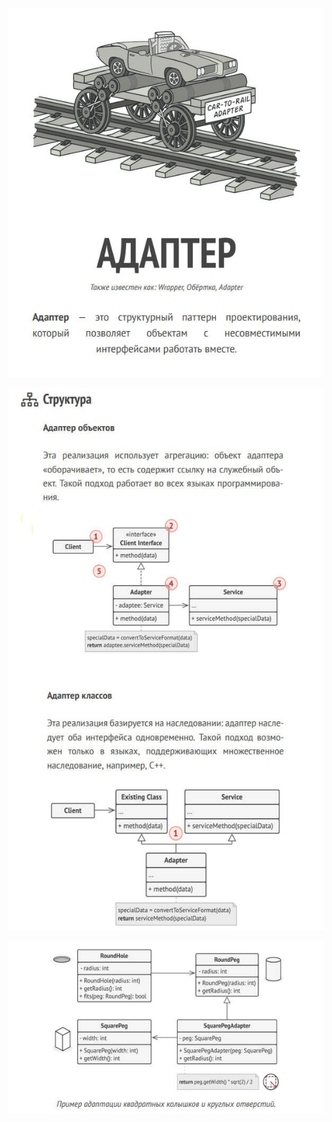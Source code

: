 ![adapter.jpg](adapter.jpg)

![adapter-structure.jpg](adapter-structure.jpg)

![adapter-example.jpg](adapter-example.jpg)